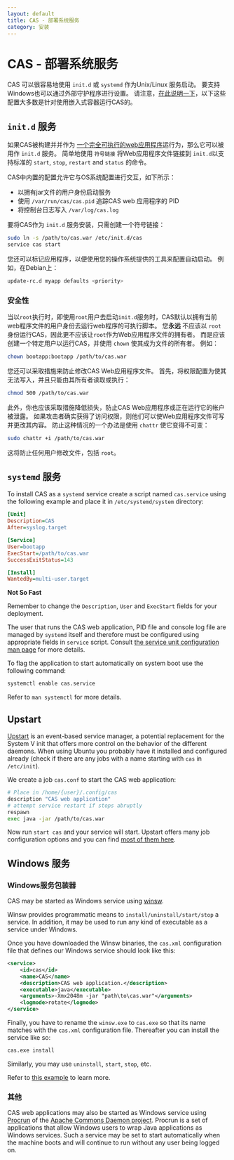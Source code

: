 ```yaml
---
layout: default
title: CAS - 部署系统服务
category: 安装
---
```


# CAS - 部署系统服务

CAS 可以很容易地使用 `init.d` 或 `systemd` 作为Unix/Linux 服务启动。 要支持Windows也可以通过外部守护程序进行设置。 请注意，[在此说明一下](Configuring-Servlet-Container.html#embedded)，以下这些配置大多数是针对使用嵌入式容器运行CAS的。

## `init.d` 服务

如果CAS被构建并并作为 [一个完全可执行的web应用程序](Configuring-Servlet-Container.html)运行为，那么它可以被用作 `init.d` 服务。 简单地使用 `符号链接` 将Web应用程序文件链接到 `init.d`以支持标准的 `start`, `stop`, `restart` and `status` 的命令。

CAS中内置的配置允许它与OS系统配置进行交互，如下所示：

- 以拥有jar文件的用户身份启动服务
- 使用 `/var/run/cas/cas.pid` 追踪CAS web 应用程序的 PID
- 将控制台日志写入 `/var/log/cas.log`

要将CAS作为 `init.d` 服务安装，只需创建一个符号链接：

```bash
sudo ln -s /path/to/cas.war /etc/init.d/cas
service cas start
```

您还可以标记应用程序，以便使用您的操作系统提供的工具来配置自动启动。 例如，在Debian上：

```bash
update-rc.d myapp defaults <priority>
```

### 安全性

当以`root`执行时，即使用`root`用户去启动`init.d`服务时，CAS默认以拥有当前web程序文件的用户身份去运行web程序的可执行脚本。 您**永远** 不应该以 `root` 身份运行CAS，因此更不应该让`root`作为Web应用程序文件的拥有者。 而是应该创建一个特定用户以运行CAS，并使用 `chown` 使其成为文件的所有者。 例如：

```bash
chown bootapp:bootapp /path/to/cas.war
```

您还可以采取措施来防止修改CAS Web应用程序文件。 首先，将权限配置为使其无法写入，并且只能由其所有者读取或执行：

```bash
chmod 500 /path/to/cas.war
```

此外，你也应该采取措施降低损失，防止CAS Web应用程序或正在运行它的帐户被泄露。 如果攻击者确实获得了访问权限，则他们可以使Web应用程序文件可写并更改其内容。 防止这种情况的一个办法是使用 `chattr` 使它变得不可变：

```bash
sudo chattr +i /path/to/cas.war
```

这将防止任何用户修改文件，包括 `root`。

## `systemd` 服务

To install CAS as a `systemd` service create a script named `cas.service` using the following example and place it in `/etc/systemd/system` directory:

```ini
[Unit]
Description=CAS
After=syslog.target

[Service]
User=bootapp
ExecStart=/path/to/cas.war
SuccessExitStatus=143

[Install]
WantedBy=multi-user.target
```

<div class="alert alert-info"><strong>Not So Fast</strong><p>Remember to change the <code>Description</code>, <code>User</code> and <code>ExecStart</code> fields for your deployment.</p></div>

The user that runs the CAS web application, PID file and console log file are managed by `systemd` itself and therefore must be configured using appropriate fields in `service` script. Consult [the service unit configuration man page](https://www.freedesktop.org/software/systemd/man/systemd.service.html) for more details.

To flag the application to start automatically on system boot use the following command:

```bash
systemctl enable cas.service
```

Refer to `man systemctl` for more details.

## Upstart

[Upstart](http://upstart.ubuntu.com/) is an event-based service manager, a potential replacement for the System V init that offers more control on the behavior of the different daemons. When using Ubuntu you probably have it installed and configured already (check if there are any jobs with a name starting with `cas` in `/etc/init`).

We create a job `cas.conf` to start the CAS web application:

```bash
# Place in /home/{user}/.config/cas
description "CAS web application"
# attempt service restart if stops abruptly
respawn
exec java -jar /path/to/cas.war
```

Now run `start cas` and your service will start. Upstart offers many job configuration options and you can find [most of them here](http://upstart.ubuntu.com/cookbook/).

## Windows 服务

### Windows服务包装器

CAS may be started as Windows service using [winsw](https://github.com/kohsuke/winsw).

Winsw provides programmatic means to `install/uninstall/start/stop` a service. In addition, it may be used to run any kind of executable as a service under Windows.

Once you have downloaded the Winsw binaries, the `cas.xml` configuration file that defines our Windows service should look like this:

```xml
<service>
    <id>cas</id>
    <name>CAS</name>
    <description>CAS web application.</description>
    <executable>java</executable>
    <arguments>-Xmx2048m -jar "path\to\cas.war"</arguments>
    <logmode>rotate</logmode>
</service>
```

Finally, you have to rename the `winsw.exe` to `cas.exe` so that its name matches with the `cas.xml` configuration file. Thereafter you can install the service like so:

```bash
cas.exe install
```

Similarly, you may use `uninstall`, `start`, `stop`, etc.

Refer to [this example](https://github.com/snicoll-scratches/spring-boot-daemon) to learn more.

### 其他

CAS web applications may also be started as Windows service using [Procrun](http://commons.apache.org/proper/commons-daemon/procrun.html) of the [Apache Commons Daemon project](http://commons.apache.org/daemon/index.html). Procrun is a set of applications that allow Windows users to wrap Java applications as Windows services. Such a service may be set to start automatically when the machine boots and will continue to run without any user being logged on.
